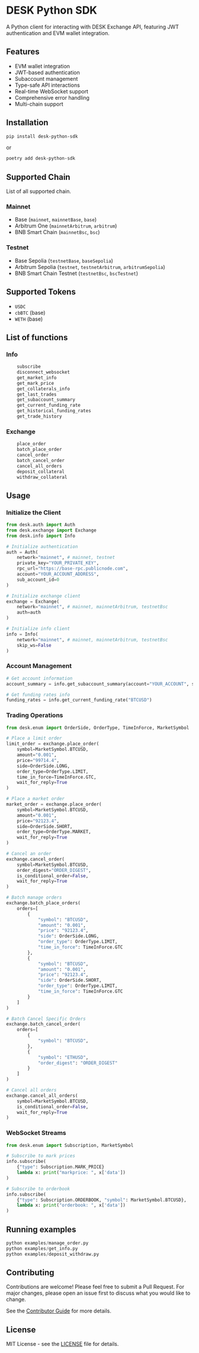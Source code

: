 # DESK Python SDK

A Python client for interacting with DESK Exchange API, featuring JWT authentication and EVM wallet integration.

## Features

- EVM wallet integration
- JWT-based authentication
- Subaccount management
- Type-safe API interactions
- Real-time WebSocket support
- Comprehensive error handling
- Multi-chain support

## Installation

```bash
pip install desk-python-sdk
```
or
```bash
poetry add desk-python-sdk
```

## Supported Chain
List of all supported chain.
### Mainnet
- Base (`mainnet`, `mainnetBase`, `base`)
- Arbitrum One (`mainnetArbitrum`, `arbitrum`)
- BNB Smart Chain (`mainnetBsc`, `bsc`)
### Testnet
- Base Sepolia (`testnetBase`, `baseSepolia`)
- Arbitrum Sepolia (`testnet`, `testnetArbitrum`, `arbitrumSepolia`)
- BNB Smart Chain Testnet (`testnetBsc`, `bscTestnet`)

## Supported Tokens
- `USDC`
- `cbBTC` (base)
- `WETH` (base)

## List of functions

### Info

```python
    subscribe
    disconnect_websocket
    get_market_info
    get_mark_price
    get_collaterals_info
    get_last_trades
    get_subaccount_summary
    get_current_funding_rate
    get_historical_funding_rates
    get_trade_history
```


### Exchange

```python
    place_order
    batch_place_order
    cancel_order
    batch_cancel_order
    cancel_all_orders
    deposit_collateral
    withdraw_collateral
```


## Usage

### Initialize the Client

```python
from desk.auth import Auth
from desk.exchange import Exchange
from desk.info import Info

# Initialize authentication
auth = Auth(
    network="mainnet", # mainnet, testnet
    private_key="YOUR_PRIVATE_KEY",
    rpc_url="https://base-rpc.publicnode.com",
    account="YOUR_ACCOUNT_ADDRESS",
    sub_account_id=0
)

# Initialize exchange client
exchange = Exchange(
    network="mainnet", # mainnet, mainnetArbitrum, testnetBsc
    auth=auth
)

# Initialize info client
info = Info(
    network="mainnet", # mainnet, mainnetArbitrum, testnetBsc
    skip_ws=False
)
```

### Account Management

```python
# Get account information
account_summary = info.get_subaccount_summary(account="YOUR_ACCOUNT", sub_account_id=0)

# Get funding rates info
funding_rates = info.get_current_funding_rate("BTCUSD")
```

### Trading Operations

```python
from desk.enum import OrderSide, OrderType, TimeInForce, MarketSymbol

# Place a limit order
limit_order = exchange.place_order(
    symbol=MarketSymbol.BTCUSD,
    amount="0.001",
    price="99714.4",
    side=OrderSide.LONG,
    order_type=OrderType.LIMIT,
    time_in_force=TimeInForce.GTC,
    wait_for_reply=True
)

# Place a market order
market_order = exchange.place_order(
    symbol=MarketSymbol.BTCUSD,
    amount="0.001",
    price="92123.4",
    side=OrderSide.SHORT,
    order_type=OrderType.MARKET,
    wait_for_reply=True
)

# Cancel an order
exchange.cancel_order(
    symbol=MarketSymbol.BTCUSD,
    order_digest="ORDER_DIGEST",
    is_conditional_order=False,
    wait_for_reply=True
)

# Batch manage orders
exchange.batch_place_orders(
    orders=[
        {
            "symbol": "BTCUSD",
            "amount": "0.001",
            "price": "92123.4",
            "side": OrderSide.LONG,
            "order_type": OrderType.LIMIT,
            "time_in_force": TimeInForce.GTC
        },
        {
            "symbol": "BTCUSD",
            "amount": "0.001",
            "price": "92123.4",
            "side": OrderSide.SHORT,
            "order_type": OrderType.LIMIT,
            "time_in_force": TimeInForce.GTC
        }
    ]
)

# Batch Cancel Specific Orders
exchange.batch_cancel_order(
    orders=[
        {
            "symbol": "BTCUSD",
        },
        {
            "symbol": "ETHUSD",
            "order_digest": "ORDER_DIGEST"
        }
    ]
)

# Cancel all orders
exchange.cancel_all_orders(
    symbol=MarketSymbol.BTCUSD,
    is_conditional_order=False,
    wait_for_reply=True
)
```

### WebSocket Streams

```python
from desk.enum import Subscription, MarketSymbol

# Subscribe to mark prices
info.subscribe(
    {"type": Subscription.MARK_PRICE}
    lambda x: print("markprice: ", x['data'])
)

# Subscribe to orderbook
info.subscribe(
    {"type": Subscription.ORDERBOOK, "symbol": MarketSymbol.BTCUSD},
    lambda x: print("orderbook: ", x['data'])
)
```

## Running examples

```python
python examples/manage_order.py
python examples/get_info.py
python examples/deposit_withdraw.py
```

## Contributing

Contributions are welcome! Please feel free to submit a Pull Request. For major changes, please open an issue first to discuss what you would like to change.

See the [Contributor Guide](CONTRIBUTING.md) for more details.

## License

MIT License - see the [LICENSE](LICENSE) file for details.
